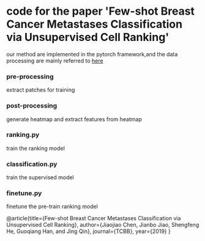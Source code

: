 # code for the paper 'Few-shot Breast Cancer Metastases Classification via Unsupervised Cell Ranking'
our method are implemented in the pytorch framework,and the data processing are mainly referred to [here](https://github.com/arjunvekariyagithub/camelyon16-grand-challenge)

### pre-processing
extract patches for training

### post-processing
generate heatmap and extract features from heatmap

### ranking.py
train the ranking model

### classification.py
train the supervised model

### finetune.py
finetune the pre-train ranking model


@article{title={Few-shot Breast Cancer Metastases Classification via Unsupervised Cell Ranking},
  author={Jiaojiao Chen, Jianbo Jiao, Shengfeng He, Guoqiang Han, and Jing Qin},
  journal={TCBB},
  year={2019}
}
